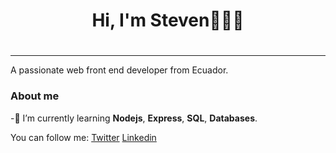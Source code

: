 <div id="header" align="center">
  <h1 align="center">Hi, I'm Steven👋👨‍💻<h1/>
 </div>
  
---
  
A passionate web front end developer from Ecuador.


### **About me**
-🌱 I’m currently learning **Nodejs**, **Express**, **SQL**, **Databases**.

You can follow me:
[Twitter](https://mobile.twitter.com/Aronch37)
[Linkedin](https://www.linkedin.com/in/steven-ontaneda/)


<!--
**aontaneda2000/aontaneda2000** is a ✨ _special_ ✨ repository because its `README.md` (this file) appears on your GitHub profile.

Here are some ideas to get you started:

- 🔭 I’m currently working on ...
- 🌱 I’m currently learning ...
- 👯 I’m looking to collaborate on ...
- 🤔 I’m looking for help with ...
- 💬 Ask me about ...
- 📫 How to reach me: ...
- 😄 Pronouns: ...
- ⚡ Fun fact: ...
-->
